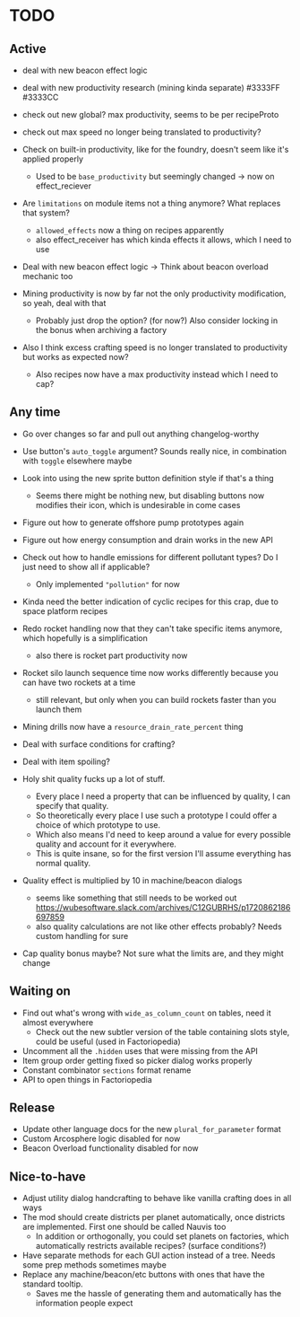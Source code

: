 # TODO

## Active

- deal with new beacon effect logic
- deal with new productivity research (mining kinda separate) #3333FF #3333CC
- check out new global? max productivity, seems to be per recipeProto
- check out max speed no longer being translated to productivity?


- Check on built-in productivity, like for the foundry, doesn't seem like it's applied properly
  - Used to be `base_productivity` but seemingly changed -> now on effect_reciever
- Are `limitations` on module items not a thing anymore? What replaces that system?
  - `allowed_effects` now a thing on recipes apparently
  - also effect_receiver has which kinda effects it allows, which I need to use
- Deal with new beacon effect logic -> Think about beacon overload mechanic too
- Mining productivity is now by far not the only productivity modification, so yeah, deal with that
  - Probably just drop the option? (for now?) Also consider locking in the bonus when archiving a factory
- Also I think excess crafting speed is no longer translated to productivity but works as expected now?
  - Also recipes now have a max productivity instead which I need to cap?

## Any time

- Go over changes so far and pull out anything changelog-worthy
- Use button's `auto_toggle` argument? Sounds really nice, in combination with `toggle` elsewhere maybe
- Look into using the new sprite button definition style if that's a thing
  - Seems there might be nothing new, but disabling buttons now modifies their icon, which is undesirable in come cases
- Figure out how to generate offshore pump prototypes again
- Figure out how energy consumption and drain works in the new API
- Check out how to handle emissions for different pollutant types? Do I just need to show all if applicable?
  - Only implemented `"pollution"` for now
- Kinda need the better indication of cyclic recipes for this crap, due to space platform recipes
- Redo rocket handling now that they can't take specific items anymore, which hopefully is a simplification
  - also there is rocket part productivity now
- Rocket silo launch sequence time now works differently because you can have two rockets at a time
  - still relevant, but only when you can build rockets faster than you launch them
- Mining drills now have a `resource_drain_rate_percent` thing


- Deal with surface conditions for crafting?
- Deal with item spoiling?
- Holy shit quality fucks up a lot of stuff.
  - Every place I need a property that can be influenced by quality, I can specify that quality.
  - So theoretically every place I use such a prototype I could offer a choice of which prototype to use.
  - Which also means I'd need to keep around a value for every possible quality and account for it everywhere.
  - This is quite insane, so for the first version I'll assume everything has normal quality.
- Quality effect is multiplied by 10 in machine/beacon dialogs
  - seems like something that still needs to be worked out https://wubesoftware.slack.com/archives/C12GUBRHS/p1720862186697859
  - also quality calculations are not like other effects probably? Needs custom handling for sure
- Cap quality bonus maybe? Not sure what the limits are, and they might change

## Waiting on

- Find out what's wrong with `wide_as_column_count` on tables, need it almost everywhere
  - Check out the new subtler version of the table containing slots style, could be useful (used in Factoriopedia)
- Uncomment all the `.hidden` uses that were missing from the API
- Item group order getting fixed so picker dialog works properly
- Constant combinator `sections` format rename
- API to open things in Factoriopedia

## Release

- Update other language docs for the new `plural_for_parameter` format
- Custom Arcosphere logic disabled for now
- Beacon Overload functionality disabled for now

## Nice-to-have

- Adjust utility dialog handcrafting to behave like vanilla crafting does in all ways
- The mod should create districts per planet automatically, once districts are implemented. First one should be called Nauvis too
  - In addition or orthogonally, you could set planets on factories, which automatically restricts available recipes? (surface conditions?)
- Have separate methods for each GUI action instead of a tree. Needs some prep methods sometimes maybe
- Replace any machine/beacon/etc buttons with ones that have the standard tooltip.
  - Saves me the hassle of generating them and automatically has the information people expect
